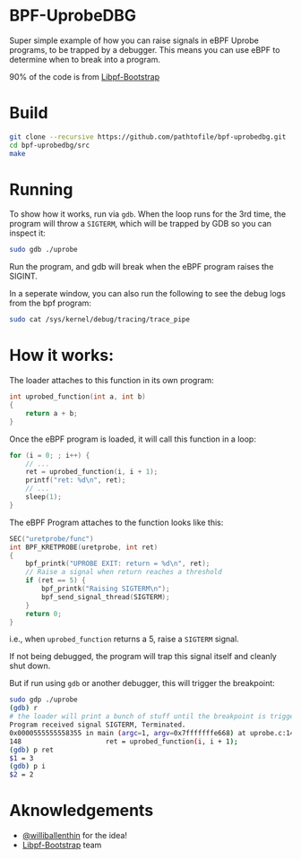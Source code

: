# BPF-UprobeDBG
Super simple example of how you can raise signals in eBPF Uprobe programs, to be trapped by a debugger.
This means you can use eBPF to determine when to break into a program.

90% of the code is from [Libpf-Bootstrap](https://github.com/libbpf/libbpf-bootstrap)

# Build
```bash
git clone --recursive https://github.com/pathtofile/bpf-uprobedbg.git
cd bpf-uprobedbg/src
make
```

# Running
To show how it works, run via `gdb`. When the loop runs for the 3rd time,
the program will throw a `SIGTERM`, which will be trapped by GDB so you can inspect it:
```bash
sudo gdb ./uprobe
```
Run the program, and gdb will break when the eBPF program raises the SIGINT.

In a seperate window, you can also run the following to see the debug logs from the bpf program:
```bash
sudo cat /sys/kernel/debug/tracing/trace_pipe
```


# How it works:
The loader attaches to this function in its own program:
```c++
int uprobed_function(int a, int b)
{
	return a + b;
}
```

Once the eBPF program is loaded, it will call this function in a loop:
```c++
for (i = 0; ; i++) {
    // ...
    ret = uprobed_function(i, i + 1);
    printf("ret: %d\n", ret);
    // ...
    sleep(1);
}
```

The eBPF Program attaches to the function looks like this:
```c++
SEC("uretprobe/func")
int BPF_KRETPROBE(uretprobe, int ret)
{
	bpf_printk("UPROBE EXIT: return = %d\n", ret);
	// Raise a signal when return reaches a threshold
	if (ret == 5) {
		bpf_printk("Raising SIGTERM\n");
		bpf_send_signal_thread(SIGTERM);
	}
	return 0;
}
```
i.e., when `uprobed_function` returns a 5, raise a `SIGTERM` signal.

If not being debugged, the program will trap this signal itself and cleanly shut down.

But if run using `gdb` or another debugger, this will trigger the breakpoint:
```bash
sudo gdp ./uprobe
(gdb) r
# the loader will print a bunch of stuff until the breakpoint is triggered
Program received signal SIGTERM, Terminated.
0x0000555555558355 in main (argc=1, argv=0x7fffffffe668) at uprobe.c:148
148                     ret = uprobed_function(i, i + 1);
(gdb) p ret
$1 = 3
(gdb) p i
$2 = 2
```


# Aknowledgements
- [@williballenthin](https://twitter.com/williballenthin) for the idea!
- [Libpf-Bootstrap](https://github.com/libbpf/libbpf-bootstrap) team

